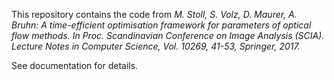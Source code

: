 This repository contains the code from _M. Stoll, S. Volz, D. Maurer, A. Bruhn: A time-efficient optimisation framework for parameters of optical flow methods. In Proc. Scandinavian Conference on Image Analysis (SCIA). Lecture Notes in Computer Science, Vol. 10269, 41-53, Springer, 2017._

See documentation for details.
